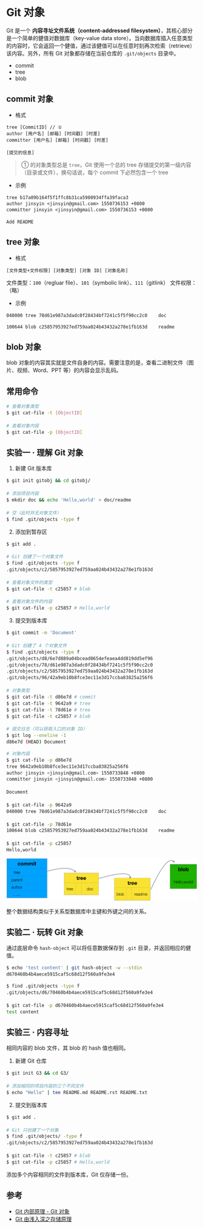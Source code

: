 # Git 对象

Git 是一个 **内容寻址文件系统（content-addressed filesystem）**，其核心部分是一个简单的健值对数据库（key-value data store）。当向数据库插入任意类型的内容时，它会返回一个健值，通过该健值可以在任意时刻再次检索（retrieve）该内容。另外，所有 Git 对象都存储在当前仓库的 `.git/objects` 目录中。

* commit
* tree
* blob

## commit 对象

* 格式

```plain
tree [CommitID] // ①
author [用户名] [邮箱] [时间戳] [时差]
committer [用户名] [邮箱] [时间戳] [时差]

[提交的信息]
```

> ① 的对象类型总是 `tree`，Git 使用一个总的 tree 存储提交的第一级内容（目录或文件），换句话说，每个 commit 下必然包含一个 tree

* 示例

```plain
tree b17a09b164f5f1ffc8b31ca5980934ffa39faca3
author jinsyin <jinsyin@gmail.com> 1550736153 +0800
committer jinsyin <jinsyin@gmail.com> 1550736153 +0800

Add README
```

## tree 对象

* 格式

```plain
[文件类型+文件权限] [对象类型] [对象 ID] [对象名称]
```

文件类型：`100`（regluar file）、`101`（symbolic link）、`111`（gitlink）
文件权限：（略）

* 示例

```plain
040000 tree 78d61e987a3dadc0f28434bf7241c5f5f90cc2c0    doc
```

```plain
100644 blob c25857953927ed759aa024b43432a278e1fb163d    readme
```

## blob 对象

blob 对象的内容其实就是文件自身的内容。需要注意的是，查看二进制文件（图片、视频、Word、PPT 等）的内容会显示乱码。

## 常用命令

```bash
# 查看对象类型
$ git cat-file -t [ObjectID]

# 查看对象内容
$ git cat-file -p [ObjectID]
```

## 实验一 · 理解 Git 对象

1. 新建 Git 版本库

```bash
$ git init gitobj && cd gitobj/

# 添加项目内容
$ mkdir doc && echo 'Hello,world' > doc/readme

# 空（此时并无对象文件）
$ find .git/objects -type f
```

2. 添加到暂存区

```bash
$ git add .

# Git 创建了一个对象文件
$ find .git/objects -type f
.git/objects/c2/5857953927ed759aa024b43432a278e1fb163d

# 查看对象文件的类型
$ git cat-file -t c25857 # blob

# 查看对象文件的内容
$ git cat-file -p c25857 # Hello,world
```

3. 提交到版本库

```bash
$ git commit -m 'Document'

# Git 创建了 4 个对象文件
$ find .git/objects -type f
.git/objects/d8/6e7d889a04bcead0654efeaea4dd819dd5ef96
.git/objects/78/d61e987a3dadc0f28434bf7241c5f5f90cc2c0
.git/objects/c2/5857953927ed759aa024b43432a278e1fb163d
.git/objects/96/42a9eb10b8fce3ec11e3d17ccba83825a256f6

# 对象类型
$ git cat-file -t d86e7d # commit
$ git cat-file -t 9642a9 # tree
$ git cat-file -t 78d61e # tree
$ git cat-file -t c25857 # blob

# 提交日志（可以获取入口的对象 ID）
$ git log --oneline -1
d86e7d (HEAD) Document
```

```bash
# 对象内容
$ git cat-file -p d86e7d
tree 9642a9eb10b8fce3ec11e3d17ccba83825a256f6
author jinsyin <jinsyin@gmail.com> 1550733848 +0800
committer jinsyin <jinsyin@gmail.com> 1550733848 +0800

Document

$ git cat-file -p 9642a9
040000 tree 78d61e987a3dadc0f28434bf7241c5f5f90cc2c0    doc

$ git cat-file -p 78d61e
100644 blob c25857953927ed759aa024b43432a278e1fb163d    readme

$ git cat-file -p c25857
Hello,world
```

![Demo](.images/object-demo.png)

整个数据结构类似于关系型数据库中主键和外键之间的关系。

## 实验二 · 玩转 Git 对象

通过底层命令 `hash-object` 可以将任意数据保存到 `.git` 目录，并返回相应的健值。

```bash
$ echo 'test content' | git hash-object -w --stdin
d670460b4b4aece5915caf5c68d12f560a9fe3e4
```

```bash
$ find .git/objects -type f
.git/objects/d6/70460b4b4aece5915caf5c68d12f560a9fe3e4

$ git cat-file -p d670460b4b4aece5915caf5c68d12f560a9fe3e4
test content
```

## 实验三 · 内容寻址

相同内容的 blob 文件，其 blob 的 hash 值也相同。

1. 新建 Git 仓库

```bash
$ git init G3 && cd G3/

# 添加相同的项目内容的三个不同文件
$ echo "Hello" | tee README.md README.rst README.txt
```

2. 提交到版本库

```bash
$ git add .

# Git 只创建了一个对象
$ find .git/objects/ -type f
.git/objects/c2/5857953927ed759aa024b43432a278e1fb163d

$ git cat-file -t c25857 # blob
$ git cat-file -p c25857 # Hello,world
```

添加多个内容相同的文件到版本库，Git 仅存储一份。

## 参考

* [Git 内部原理 - Git 对象](https://git-scm.com/book/zh/v2/Git-%E5%86%85%E9%83%A8%E5%8E%9F%E7%90%86-Git-%E5%AF%B9%E8%B1%A1)
* [Git 由浅入深之存储原理](https://zhuanlan.zhihu.com/p/25989135)